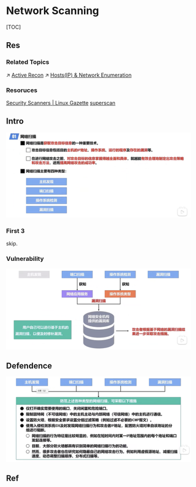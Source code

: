 # Network Scanning

[TOC]



## Res
### Related Topics
↗ [Active Recon](../../../🥇%20Best%20Practice/💉%20Pen-testing/Explore%20&%20Reconnaissance%20Phase/Active%20Recon/Active%20Recon.md)
↗ [Hosts(IP) & Network Enumeration](../../../🥇%20Best%20Practice/💉%20Pen-testing/Explore%20&%20Reconnaissance%20Phase/Active%20Recon/Hosts(IP)%20&%20Network%20Enumeration.md)


### Resoruces
[Security Scanners | Linux Gazette](https://linuxgazette.net/issue57/sharma.html)
[superscan](https://sectools.org/tool/superscan/)



## Intro
![](../../../../../Assets/Pics/Screenshot%202023-04-01%20at%204.47.58%20PM.png)

### First 3
skip.


### Vulnerability
![](../../../../../Assets/Pics/Screenshot%202023-04-01%20at%205.04.03%20PM.png)



## Defendence
![](../../../../../Assets/Pics/Screenshot%202023-04-01%20at%205.04.16%20PM.png)



## Ref

